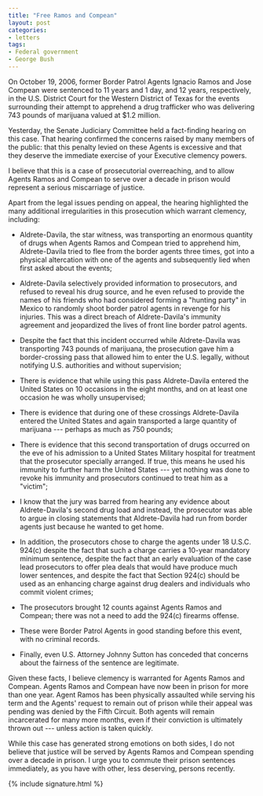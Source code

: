 ```yaml
---
title: "Free Ramos and Compean"
layout: post
categories:
- letters
tags:
- Federal government
- George Bush
---
```


On October 19, 2006, former Border Patrol Agents Ignacio Ramos and Jose Compean were sentenced to 11 years and 1 day, and 12 years, respectively, in the U.S. District Court for the Western District of Texas for the events surrounding their attempt to apprehend a drug trafficker who was delivering 743 pounds of marijuana valued at $1.2 million.

Yesterday, the Senate Judiciary Committee held a fact-finding hearing on this case. That hearing confirmed the concerns raised by many members of the public: that this penalty levied on these Agents is excessive and that they deserve the immediate exercise of your Executive clemency powers.

I believe that this is a case of prosecutorial overreaching, and to allow Agents Ramos and Compean to serve over a decade in prison would represent a serious miscarriage of justice.

Apart from the legal issues pending on appeal, the hearing highlighted the many additional irregularities in this prosecution which warrant clemency, including:

- Aldrete-Davila, the star witness, was transporting an enormous quantity of drugs when Agents Ramos and Compean tried to apprehend him, Aldrete-Davila tried to flee from the border agents three times, got into a physical altercation with one of the agents and subsequently lied when first asked about the events;

- Aldrete-Davila selectively provided information to prosecutors, and refused to reveal his drug source, and he even refused to provide the names of his friends who had considered forming a "hunting party" in Mexico to randomly shoot border patrol agents in revenge for his injuries. This was a direct breach of Aldrete-Davila's immunity agreement and jeopardized the lives of front line border patrol agents.

- Despite the fact that this incident occurred while Aldrete-Davila was transporting 743 pounds of marijuana, the prosecution gave him a border-crossing pass that allowed him to enter the U.S. legally, without notifying U.S. authorities and without supervision;

- There is evidence that while using this pass Aldrete-Davila entered the United States on 10 occasions in the eight months, and on at least one occasion he was wholly unsupervised;

- There is evidence that during one of these crossings Aldrete-Davila entered the United States and again transported a large quantity of marijuana --- perhaps as much as 750 pounds;

- There is evidence that this second transportation of drugs occurred on the eve of his admission to a United States Military hospital for treatment that the prosecutor specially arranged. If true, this means he used his immunity to further harm the United States --- yet nothing was done to revoke his immunity and prosecutors continued to treat him as a "victim";

- I know that the jury was barred from hearing any evidence about Aldrete-Davila's second drug load and instead, the prosecutor was able to argue in closing statements that Aldrete-Davila had run from border agents just because he wanted to get home.

- In addition, the prosecutors chose to charge the agents under 18 U.S.C. 924(c) despite the fact that such a charge carries a 10-year mandatory minimum sentence, despite the fact that an early evaluation of the case lead prosecutors to offer plea deals that would have produce much lower sentences, and despite the fact that Section 924(c) should be used as an enhancing charge against drug dealers and individuals who commit violent crimes;

- The prosecutors brought 12 counts against Agents Ramos and Compean; there was not a need to add the 924(c) firearms offense.

- These were Border Patrol Agents in good standing before this event, with no criminal records.

- Finally, even U.S. Attorney Johnny Sutton has conceded that concerns about the fairness of the sentence are legitimate.

Given these facts, I believe clemency is warranted for Agents Ramos and Compean. Agents Ramos and Compean have now been in prison for more than one year. Agent Ramos has been physically assaulted while serving his term and the Agents' request to remain out of prison while their appeal was pending was denied by the Fifth Circuit. Both agents will remain incarcerated for many more months, even if their conviction is ultimately thrown out --- unless action is taken quickly.

While this case has generated strong emotions on both sides, I do not believe that justice will be served by Agents Ramos and Compean spending over a decade in prison. I urge you to commute their prison sentences immediately, as you have with other, less deserving, persons recently.

{% include signature.html %}
